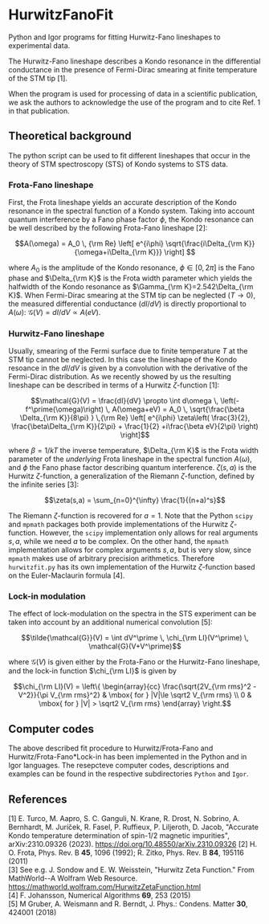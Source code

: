 # HurwitzFanoFit
Python and Igor programs for fitting Hurwitz-Fano lineshapes to experimental data. 

The Hurwitz-Fano lineshape describes a Kondo resonance in the differential conductance in the presence of Fermi-Dirac smearing at finite temperature of the STM tip [1].  

When the program is used for processing of data in a scientific publication, we ask the authors to acknowledge the use of the program and to cite Ref. 1 in that publication.

## Theoretical background
The python script can be used to fit different lineshapes that occur in the theory of STM spectroscopy (STS) of Kondo systems to STS data.

### Frota-Fano lineshape
First, the Frota lineshape yields an accurate description of the Kondo resonance in the spectral function of a Kondo system. 
Taking into account quantum interference by a Fano phase factor $\phi$, the Kondo resonance can be well described by the
following Frota-Fano lineshape [2]:
```math
A(\omega) = A_0 \, {\rm Re} \left[ e^{i\phi} \sqrt{\frac{i\Delta_{\rm K}}{\omega+i\Delta_{\rm K}}} \right] 
```
where $A_0$ is the amplitude of the Kondo resonance, $\phi\in[0,2\pi]$ is the Fano phase and $\Delta_{\rm K}$ is the Frota width parameter
which yields the halfwidth of the Kondo resonance as $\Gamma_{\rm K}=2.542\Delta_{\rm K}$.
When Fermi-Dirac smearing at the STM tip can be neglected ($T\rightarrow0$), the measured differential conductance ($dI/dV$) is directly proportional to $A(\omega$):
$\mathcal{G}(V) = dI/dV \propto A(eV)$.

### Hurwitz-Fano lineshape
Usually, smearing of the Fermi surface due to finite temperature $T$ at the STM tip cannot be neglected. 
In this case the lineshape of the Kondo resoance in the $dI/dV$ is given by a convolution with the derivative of the Fermi-Dirac distribution.
As we recently showed by us the resulting lineshape can be described in terms of a Hurwitz $\zeta$-function [1]:
```math
\mathcal{G}(V) = \frac{dI}{dV} \propto \int d\omega \, \left(-f^\prime(\omega)\right) \, A(\omega+eV) =
A_0 \, \sqrt{\frac{\beta \Delta_{\rm K}}{8\pi} } \,{\rm Re} \left[
    e^{i\phi} \zeta\left( \frac{3}{2}, \frac{\beta\Delta_{\rm K}}{2\pi} + \frac{1}{2} +i\frac{\beta eV}{2\pi} \right) 
\right]
```
where $\beta=1/kT$ the inverse temperature, $\Delta_{\rm K}$ is the Frota width parameter of the *underlying* Frota lineshape in the spectral function $A(\omega)$,
and $\phi$ the Fano phase factor describing quantum interference.
$\zeta(s,a)$ is the Hurwitz $\zeta$-function, a generalization of the Riemann $\zeta$-function,
defined by the infinite series [3]:
```math
\zeta(s,a) = \sum_{n=0}^{\infty} \frac{1}{(n+a)^s}
```
The Riemann $\zeta$-function is recovered for $a=1$. Note that the Python `scipy` and `mpmath` packages both provide implementations of the Hurwitz $\zeta$-function. However, the `scipy` implementation only allows for real arguments $s,a$, while we need $a$ to be complex. On the other hand, the `mpmath` implementation allows for complex arguments $s,a$, but is very slow, since `mpmath` makes use of arbitrary precision arithmetics. Therefore `hurwitzfit.py` has its own implementation of the Hurwitz $\zeta$-function based on the Euler-Maclaurin formula [4].

### Lock-in modulation
The effect of lock-modulation on the spectra in the STS experiment can be taken into account by an additional numerical convolution [5]:
```math
\tilde{\mathcal{G}}(V) = \int dV^\prime \, \chi_{\rm LI}(V^\prime) \, \mathcal{G}(V+V^\prime)
```
where $\mathcal{G}(V)$ is given either by the Frota-Fano or the Hurwitz-Fano lineshape, and the lock-in function $\chi_{\rm LI}$ is given by
```math
\chi_{\rm LI}(V) = \left\{ \begin{array}{cc} \frac{\sqrt{2V_{\rm rms}^2 -V^2}}{\pi V_{\rm rms}^2} & \mbox{ for } |V|\le \sqrt2 V_{\rm rms} \\
 0 & \mbox{ for } |V| > \sqrt2 V_{\rm rms} \end{array} \right.
```
## Computer codes
The above described fit procedure to Hurwitz/Frota-Fano and Hurwitz/Frota-Fano*Lock-in has been implemented in the Python and in Igor languages. 
The resepcteve computer codes, descriptions and examples can be found in the respective subdirectories `Python` and `Igor`.

## References
[1] E. Turco, M. Aapro, S. C. Ganguli, N. Krane, R. Drost, N. Sobrino, A. Bernhardt, M. Juríček, R. Fasel, P. Ruffieux, P. Liljeroth, D. Jacob, 
"Accurate Kondo temperature determination of spin-1/2 magnetic impurities", arXiv:2310.09326 (2023). https://doi.org/10.48550/arXiv.2310.09326
[2] H. O. Frota, Phys. Rev. B **45**, 1096 (1992); R. Zitko, Phys. Rev. B **84**, 195116 (2011)  
[3] See e.g. J. Sondow and E. W. Weisstein, "Hurwitz Zeta Function." From MathWorld--A Wolfram Web Resource. https://mathworld.wolfram.com/HurwitzZetaFunction.html  
[4] F. Johansson, Numerical Algorithms **69**, 253 (2015)  
[5] M Gruber, A. Weismann and R. Berndt, J. Phys.: Condens. Matter **30**, 424001 (2018)  
